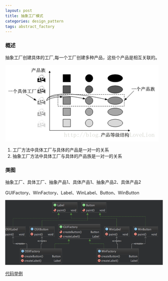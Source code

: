 ```yaml
---
layout: post
title: 抽象工厂模式
categories: design_pattern
tags: abstract_factory
---
```


### 概述

抽象工厂创建具体的工厂,每一个工厂创建多种产品，这些个产品是相互关联的。

![产品族](/images/design_pattern/abstract_factory.jpeg)
1.  工厂方法中具体工厂与具体的产品是一对一的关系
2.  抽象工厂方法中具体工厂与具体的产品族是一对一的关系

### 类图

抽象工厂、具体工厂、抽象产品1、具体产品1、抽象产品2、具体产品2

GUIFactory、WinFactory、Label、WinLabel、Button、WinButton

![类图](/images/design_pattern/abstract_factory.png)

[代码举例](https://github.com/lcj1992/learn/tree/master/java/designPattern/src/main/java/creational/abstractFactory)
